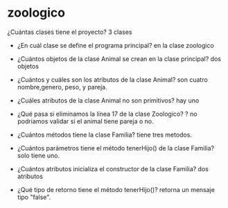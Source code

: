 # zoologico
¿Cuántas clases tiene el proyecto? 3 clases
- ¿En cuál clase se define el programa principal? en la clase zoologico
- ¿Cuántos objetos de la clase Animal se crean en la clase
principal? dos objetos 
- ¿Cuántos y cuáles son los atributos de la clase Animal? son cuatro nombre,genero, peso, y pareja.
- ¿Cuáles atributos de la clase Animal no son primitivos? hay uno 
- ¿Qué pasa si eliminamos la línea 17 de la clase Zoologico? ? no podriamos validar si el animal tiene pareja o no.

- ¿Cuántos métodos tiene la clase Familia? tiene tres metodos.
- ¿Cuántos parámetros tiene el método tenerHijo() de la clase
Familia? solo tiene uno.
- ¿Cuántos atributos inicializa el constructor de la clase Familia? dos atributos
- ¿Qué tipo de retorno tiene el método tenerHijo()? retorna un mensaje tipo "false".
